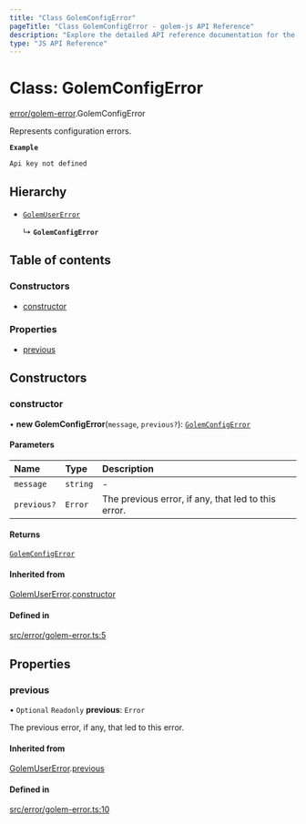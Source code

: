 ```yaml
---
title: "Class GolemConfigError"
pageTitle: "Class GolemConfigError - golem-js API Reference"
description: "Explore the detailed API reference documentation for the Class GolemConfigError within the golem-js SDK for the Golem Network."
type: "JS API Reference"
---
```

# Class: GolemConfigError

[error/golem-error](../modules/error_golem_error).GolemConfigError

Represents configuration errors.

**`Example`**

```ts
Api key not defined
```

## Hierarchy

- [`GolemUserError`](error_golem_error.GolemUserError)

  ↳ **`GolemConfigError`**

## Table of contents

### Constructors

- [constructor](error_golem_error.GolemConfigError#constructor)

### Properties

- [previous](error_golem_error.GolemConfigError#previous)

## Constructors

### constructor

• **new GolemConfigError**(`message`, `previous?`): [`GolemConfigError`](error_golem_error.GolemConfigError)

#### Parameters

| Name | Type | Description |
| :------ | :------ | :------ |
| `message` | `string` | - |
| `previous?` | `Error` | The previous error, if any, that led to this error. |

#### Returns

[`GolemConfigError`](error_golem_error.GolemConfigError)

#### Inherited from

[GolemUserError](error_golem_error.GolemUserError).[constructor](error_golem_error.GolemUserError#constructor)

#### Defined in

[src/error/golem-error.ts:5](https://github.com/golemfactory/golem-js/blob/7cee55b/src/error/golem-error.ts#L5)

## Properties

### previous

• `Optional` `Readonly` **previous**: `Error`

The previous error, if any, that led to this error.

#### Inherited from

[GolemUserError](error_golem_error.GolemUserError).[previous](error_golem_error.GolemUserError#previous)

#### Defined in

[src/error/golem-error.ts:10](https://github.com/golemfactory/golem-js/blob/7cee55b/src/error/golem-error.ts#L10)
